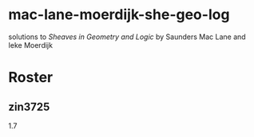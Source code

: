 # mac-lane-moerdijk-she-geo-log
solutions to *Sheaves in Geometry and Logic* by Saunders Mac Lane and Ieke Moerdijk
# Roster
## zin3725
1.7
